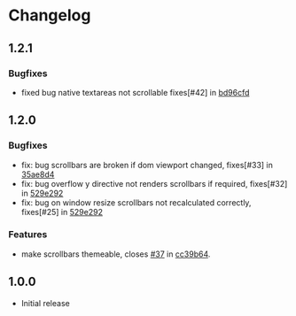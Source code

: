 # Changelog

## 1.2.1

### Bugfixes

- fixed bug native textareas not scrollable fixes[#42] in [bd96cfd](https://github.com/q2g/ngx-customscrollbar/commit/bd96cfdce441b88fedae66cb40a20cbcfd948472)

## 1.2.0

### Bugfixes

- fix: bug scrollbars are broken if dom viewport changed, fixes[#33] in [35ae8d4](https://github.com/MurhafSousli/ngx-scrollbar/pull/117/commits/35ae8d45130e3c19506249328fff3c2fbd48bce2)
- fix: bug overflow y directive not renders scrollbars if required, fixes[#32] in [529e292](https://github.com/q2g/ngx-customscrollbar/commit/529e2926bbcd229e3c134c379da060ff0e043254)
- fix: bug on window resize scrollbars not recalculated correctly, fixes[#25] in [529e292](https://github.com/q2g/ngx-customscrollbar/commit/529e2926bbcd229e3c134c379da060ff0e043254)

### Features
- make scrollbars themeable, closes [#37](https://github.com/q2g/ngx-customscrollbar/issues/37) in [cc39b64](https://github.com/q2g/ngx-customscrollbar/commit/cc39b64b32ac3f1277a0bcbacab298cea9f11430).

## 1.0.0
- Initial release